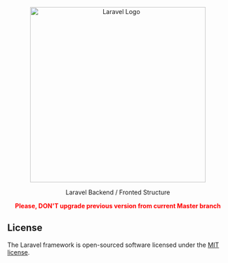 <p align="center"><a href="https://laravel.com" target="_blank"><img src="https://raw.githubusercontent.com/laravel/art/master/logo-lockup/5%20SVG/2%20CMYK/1%20Full%20Color/laravel-logolockup-cmyk-red.svg" width="400" alt="Laravel Logo"></a></p>

<p align="center">
Laravel Backend / Fronted Structure
</p>

<p align="center" style="color: red; font-weight: bold"> Please, DON'T upgrade previous version from current Master branch</p>

## License

The Laravel framework is open-sourced software licensed under the [MIT license](https://opensource.org/licenses/MIT).
